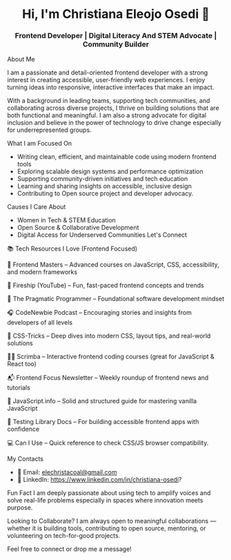 <h1 align="center">Hi, I'm Christiana Eleojo Osedi 👋</h1>
<h3 align="center">Frontend Developer | Digital Literacy And STEM Advocate | Community Builder</h3>


About Me

I am a passionate and detail-oriented frontend developer with a strong interest in creating accessible, user-friendly web experiences. I enjoy turning ideas into responsive, interactive interfaces that make an impact.

With a background in leading teams, supporting tech communities, and collaborating across diverse projects, I thrive on building solutions that are both functional and meaningful. I am also a strong advocate for digital inclusion and believe in the power of technology to drive change especially for underrepresented groups.


What I am Focused On

- Writing clean, efficient, and maintainable code using modern frontend tools
- Exploring scalable design systems and performance optimization
- Supporting community-driven initiatives and tech education
- Learning and sharing insights on accessible, inclusive design
- Contributing to Open source project and developer advocacy.


Causes I Care About

- Women in Tech & STEM Education
- Open Source & Collaborative Development
- Digital Access for Underserved Communities
 Let's Connect





📚 Tech Resources I Love (Frontend Focused)

📖 Frontend Masters – Advanced courses on JavaScript, CSS, accessibility, and modern frameworks

🎥 Fireship (YouTube) – Fun, fast-paced frontend concepts and trends

📖 The Pragmatic Programmer – Foundational software development mindset

🎧 CodeNewbie Podcast – Encouraging stories and insights from developers of all levels

📘 CSS-Tricks – Deep dives into modern CSS, layout tips, and real-world solutions

🧑‍🏫 Scrimba – Interactive frontend coding courses (great for JavaScript & React too)

📬 Frontend Focus Newsletter – Weekly roundup of frontend news and tutorials

🧠 JavaScript.info – Solid and structured guide for mastering vanilla JavaScript

🧪 Testing Library Docs – For building accessible frontend apps with confidence

💻 Can I Use – Quick reference to check CSS/JS browser compatibility.




My Contacts 
- 📧 Email: elechristacoal@gmail.com
- 💼 LinkedIn: https://www.linkedin.com/in/christiana-osedi?




 Fun Fact
I am deeply passionate about using tech to amplify voices and solve real-life problems  especially in spaces where innovation meets purpose.



 Looking to Collaborate?
I am always open to meaningful collaborations — whether it is building tools, contributing to open source, mentoring, or volunteering on tech-for-good projects.

Feel free to connect or drop me a message!



